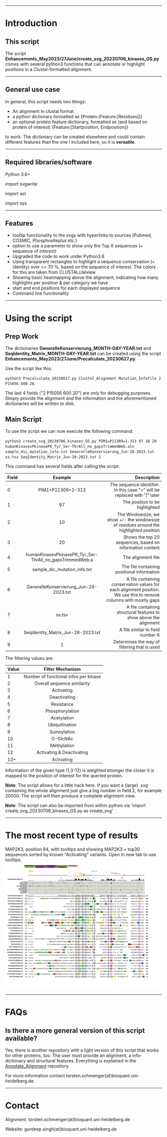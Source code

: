 ___
# Introduction
## This script
The script **Enhancements_May2023/27June/create_svg_20230706_kinases_GS.py** comes with several python3 functions that can annotate or highlight positions in a Clustal-formatted alignment.

___
## General use case
In general, this script needs two things: 
* An alignment in clustal format 
* a python dictionary formatted as {Protein:{Feature:\[Residues]}}
* an optional protein feature dictionary, formatted as (and based on protein of interest) {Feature:[Startposition, Endposition]}

to work. The dictionary can be created elsewhere and could contain different features than the one I included here, so it is **versatile**.

___
## Required libraries/software

Python 3.6+

import svgwrite

import ast

import sys


___
## Features
- tooltip functionality to the svgs with hyperlinks to sources (Pubmed, COSMIC, Phosphositeplus etc.)
- option to use a parameter to show only the Top X sequences (+ sequence of interest)
- Upgraded the code to work under Python3.6
- Using transparent rectangles to highlight a sequence conservation (= identity) over >= 70 %, based on the sequence of interest. The colors for this are taken from CLUSTAL/Jalview
- Showing basic heatmapping above the alignment, indicating how many highlights per position & per category we have
- start and end positions for each displayed sequence
- Command line functionality

___
# Using the script
## Prep Work
The dictionaries **GenerelleKonservierung_MONTH-DAY-YEAR.txt** and **SeqIdentity_Matrix_MONTH-DAY-YEAR.txt** can be created using the script **Enhancements_May2023/27June/Precalculate_20230627.py**.

Use the script like this:

`python3 Precalculate_20230627.py Clustal_Alignment Mutation_Infofile 2 P15056 600 20`.

The last 4 fields ("2 P15056 600 20") are only for debugging purposes. Simply provide the alignment and the information and the aforementioned dictionaries will be written to disk.

## Main Script
To use the script we can now execute the following command:

`python3 create_svg_20230706_kinases_GS.py PIM1=P11309=1-313 97 10 20 humanKinasesPkinasePK_Tyr_Ser-ThrAll_no_gapsTrimmedWeb.aln sample_dic_mutation_info.txt GenerelleKonservierung_Jun-28-2023.txt ss.tsv SeqIdentity_Matrix_Jun-28-2023.txt 1`   

This command has several fields after calling the script:

| Field        | Example           | Description  |
| ------------- |:-------------:| -----:|
| 0     | PIM1=P11309=1-313 | The sequence identifier. In this case "=" will be replaced with "\|" later |
| 1     | 97 | The position to be highlighted |
| 2     | 10 | The Windowsize, we show +/- the windowsize of residues around the highlighted position|
| 3     |20 | Shows the top 20 sequences, based on information content|
| 4     | humanKinasesPkinasePK_Tyr_Ser-ThrAll_no_gapsTrimmedWeb.a | The alignment file |
| 5     | sample_dic_mutation_info.txt | The file containing positional information |
| 6     | GenerelleKonservierung_Jun-28-2023.txt | A file containing conservation values for each alignment position. We use this to remove columns with mostly gaps |
| 7     |ss.tsv|A file containing structural features to show above the alignment|
| 8     |SeqIdentity_Matrix_Jun-28-2023.txt|A file similar to field number 6|
| 9     |1|Determines the way of filtering that is used|

The filtering values are:

| Value        | Filter Mechanism | 
| ------------- |:-------------:| 
| 1     | Number of functional infos per kinase| 
| 2     | Overall sequence similarity | 
| 3     | Activating | 
| 4     | Deactivating| 
| 5     | Resistance | 
| 6     | Phosphorylation | 
| 7     | Acetylation | 
| 8     | Ubiquitination | 
| 9     | Sumoylation | 
| 10     | O-GlcNAc | 
| 11     | Methylation | 
| 12     | Activating & Deactivating| 
| 13+     | Activating | 

Information of the given type (1,3-12) is weighted stronger the closer it is mapped to the position of interest for the queried protein.

**Note**: The script allows for a little hack here. If you want a (large) .svg containing the whole alignment just give a big number in field 2, for example 20000. The script will then produce a complete alignment view.

**Note**: The script can also be imported from within python via 'import create_svg_20230706_kinases_GS.py as create_svg'

___
# The most recent type of results
MAP2K3, position 84, with tooltips and showing MAP2K3 + top30 sequences sorted by known "Activating" variants. Open in new tab to use tooltips.
<img src="https://github.com/russelllab/kinaseResistance/blob/9ef9ee144c2e443a89dd56c4ab4f5e8033c5bbec/Create_SVG/Enhancements_May2023/27June/MAP2K3%7CP46734%7C28-347_Position84_Windowsize30_Topguns30_Sorting_3.svg?sanitize=true">

___
# FAQs
## Is there a more general version of this script available?
Yes, there is another repository with a light version of this script that works for other proteins, too. The user must provide an alignment, a info-dictionary and structural features. Everything is explained in the [Annotate_Alignment](https://github.com/tschmenger/Annotate_Alignments/tree/main) repository.

For more information contact torsten.schmenger(at)bioquant.uni-heidelberg.de.

___
# Contact
Alignment: torsten.schmenger(at)bioquant.uni-heidelberg.de

Website: gurdeep.singh(at)bioquant.uni-heidelberg.de
